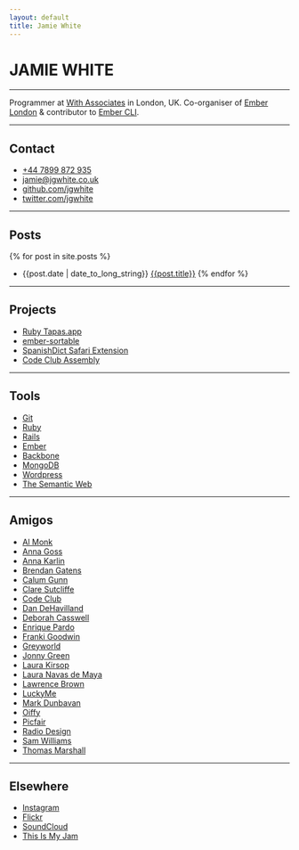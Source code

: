 ```yaml
---
layout: default
title: Jamie White
---
```


# JAMIE WHITE

---

Programmer at [With Associates](http://withassociates.com/) in London, UK.
Co-organiser of [Ember London](http://emberlondon.com) &amp;
contributor to [Ember CLI](http://ember-cli.com).

---

## Contact

* [+44 7899 872 935](tel:+447899872935)
* [jamie@jgwhite.co.uk](mailto:jamie@jgwhite.co.uk)
* [github.com/jgwhite](http://github.com/jgwhite)
* [twitter.com/jgwhite](http://twitter.com/jgwhite)

---

## Posts

{% for post in site.posts %}
* {{post.date | date_to_long_string}} [{{post.title}}]({{post.url}})
{% endfor %}

---

## Projects

* [Ruby Tapas.app](https://github.com/jgwhite/Tapas)
* [ember-sortable](https://github.com/jgwhite/ember-sortable)
* [SpanishDict Safari Extension](/spanishdict/)
* [Code Club Assembly](https://github.com/jgwhite/codeclub-assembly)

---

## Tools

* [Git](http://git-scm.com/)
* [Ruby](http://www.ruby-lang.org/)
* [Rails](http://rubyonrails.org/)
* [Ember](http://emberjs.com/)
* [Backbone](http://backbonejs.org/)
* [MongoDB](http://www.mongodb.org/)
* [Wordpress](http://wordpress.org/)
* [The Semantic Web](http://www.w3.org/)

---

## Amigos

* [Al Monk](http://www.alasdairmonk.com/)
* [Anna Goss](http://annagoss.co/)
* [Anna Karlin](http://annakarlin.com/)
* [Brendan Gatens](http://www.london-se.com/)
* [Calum Gunn](http://www.calumgunn.com/)
* [Clare Sutcliffe](http://www.claresutcliffe.com/)
* [Code Club](http://www.codeclub.org.uk/)
* [Dan DeHavilland](http://dandehavilland.com/)
* [Deborah Casswell](http://deborahcasswell.com/)
* [Enrique Pardo](http://enriquepardo.com/)
* [Franki Goodwin](http://frankigoodwin.com/)
* [Greyworld](http://greyworld.org/)
* [Jonny Green](http://jonny-green.com/)
* [Laura Kirsop](http://www.laurakirsop.com/)
* [Laura Navas de Maya](http://www.lauranavasdemaya.com/)
* [Lawrence Brown](http://lawrencebrown.eu/)
* [LuckyMe](http://thisisluckyme.com/)
* [Mark Dunbavan](http://www.markdunbavan.co.uk/)
* [Oiffy](http://oiffy.com/)
* [Picfair](https://www.picfair.com/)
* [Radio Design](http://radiodesign.co.uk/)
* [Sam Williams](http://sam-w.com/)
* [Thomas Marshall](http://thomasmarshall.com/)

---

## Elsewhere

* [Instagram](http://instagram.com/jgwhite)
* [Flickr](http://www.flickr.com/people/jgwhite/)
* [SoundCloud](http://soundcloud.com/jgwhite)
* [This Is My Jam](http://thisismyjam.com/jgwhite)
